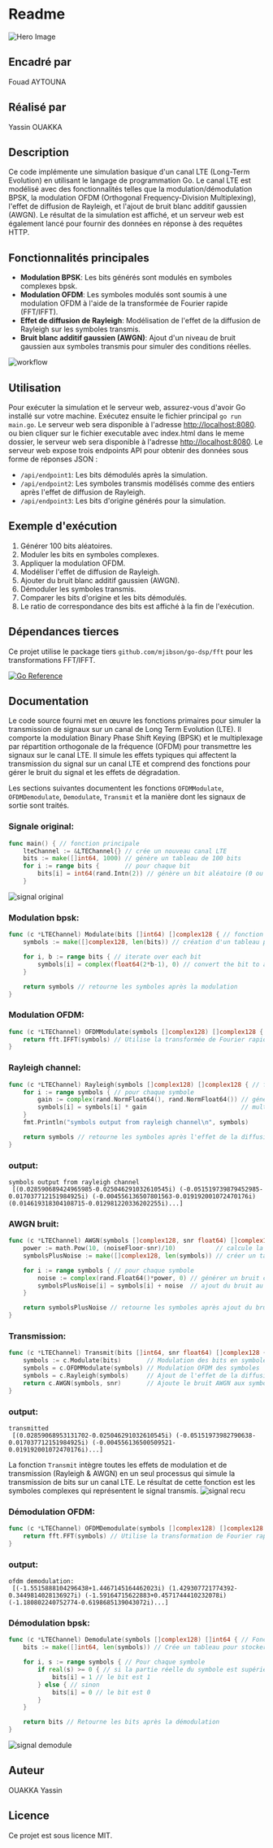 # Readme
![Hero Image](ensate.png) <!-- hero image -->

## Encadré par
Fouad AYTOUNA

## Réalisé par
Yassin OUAKKA

## Description
Ce code implémente une simulation basique d'un canal LTE (Long-Term Evolution) en utilisant le langage de programmation Go. Le canal LTE est modélisé avec des fonctionnalités telles que la modulation/démodulation BPSK, la modulation OFDM (Orthogonal Frequency-Division Multiplexing), l'effet de diffusion de Rayleigh, et l'ajout de bruit blanc additif gaussien (AWGN). Le résultat de la simulation est affiché, et un serveur web est également lancé pour fournir des données en réponse à des requêtes HTTP.

## Fonctionnalités principales
- **Modulation BPSK**: Les bits générés sont modulés en symboles complexes bpsk.
- **Modulation OFDM**: Les symboles modulés sont soumis à une modulation OFDM à l'aide de la transformée de Fourier rapide (FFT/IFFT).
- **Effet de diffusion de Rayleigh**: Modélisation de l'effet de la diffusion de Rayleigh sur les symboles transmis.
- **Bruit blanc additif gaussien (AWGN)**: Ajout d'un niveau de bruit gaussien aux symboles transmis pour simuler des conditions réelles.

![workflow](https://github.com/yassinouk/chaine_comm_num//actions/workflows/go.yml/badge.svg)
## Utilisation
Pour exécuter la simulation et le serveur web, assurez-vous d'avoir Go installé sur votre machine. Exécutez ensuite le fichier principal `go run main.go`. Le serveur web sera disponible à l'adresse [http://localhost:8080](http://localhost:8080).
ou bien cliquer sur le fichier executable avec index.html dans le meme dossier, le serveur web sera disponible à l'adresse [http://localhost:8080](http://localhost:8080).
Le serveur web expose trois endpoints API pour obtenir des données sous forme de réponses JSON :
- `/api/endpoint1`: Les bits démodulés après la simulation.
- `/api/endpoint2`: Les symboles transmis modélisés comme des entiers après l'effet de diffusion de Rayleigh.
- `/api/endpoint3`: Les bits d'origine générés pour la simulation.

## Exemple d'exécution
1. Générer 100 bits aléatoires.
2. Moduler les bits en symboles complexes.
3. Appliquer la modulation OFDM.
4. Modéliser l'effet de diffusion de Rayleigh.
5. Ajouter du bruit blanc additif gaussien (AWGN).
6. Démoduler les symboles transmis.
7. Comparer les bits d'origine et les bits démodulés.
8. Le ratio de correspondance des bits est affiché à la fin de l'exécution.

## Dépendances tierces
Ce projet utilise le package tiers `github.com/mjibson/go-dsp/fft` pour les transformations FFT/IFFT.

[![Go Reference](https://pkg.go.dev/badge/github.com/mjibson/go-dsp/fft.svg)](https://pkg.go.dev/github.com/mjibson/go-dsp/fft)

## Documentation
Le code source fourni met en œuvre les fonctions primaires pour simuler la transmission de signaux sur un canal de Long Term Evolution (LTE). Il comporte la modulation Binary Phase Shift Keying (BPSK) et le multiplexage par répartition orthogonale de la fréquence (OFDM) pour transmettre les signaux sur le canal LTE. Il simule les effets typiques qui affectent la transmission du signal sur un canal LTE et comprend des fonctions pour gérer le bruit du signal et les effets de dégradation.

Les sections suivantes documentent les fonctions `OFDMModulate`, `OFDMDemodulate`, `Demodulate`, `Transmit` et la manière dont les signaux de sortie sont traités.


### Signale original:
```go
func main() { // fonction principale
	lteChannel := &LTEChannel{} // crée un nouveau canal LTE
	bits := make([]int64, 1000) // génère un tableau de 100 bits
	for i := range bits {       // pour chaque bit
		bits[i] = int64(rand.Intn(2)) // génère un bit aléatoire (0 ou 1)
	}
```

![signal original](signaloriginal.png) <!-- signal original image -->

### Modulation bpsk:
```go
func (c *LTEChannel) Modulate(bits []int64) []complex128 { // fonction pour moduler les bits dans les symboles complexes. Chaque bit est converti en symbole complexe
	symbols := make([]complex128, len(bits)) // création d'un tableau pour stocker les symboles

	for i, b := range bits { // iterate over each bit
		symbols[i] = complex(float64(2*b-1), 0) // convert the bit to a complex symbol
	}

	return symbols // retourne les symboles après la modulation
}
```

### Modulation OFDM:
```go
func (c *LTEChannel) OFDMModulate(symbols []complex128) []complex128 { // Fonction pour effectuer la modulation OFDM sur les symboles
	return fft.IFFT(symbols) // Utilise la transformée de Fourier rapide inverse (IFFT) pour obtenir les symboles modulés en OFDM.
}
```

### Rayleigh channel:
```go
func (c *LTEChannel) Rayleigh(symbols []complex128) []complex128 { // fonction pour modéliser l'effet de la diffusion de Rayleigh sur les symboles
	for i := range symbols { // pour chaque symbole
		gain := complex(rand.NormFloat64(), rand.NormFloat64()) // génération d'un gain complexe aléatoire suivant une distribution normale
		symbols[i] = symbols[i] * gain                          // multiplication du symbole par le gain pour modéliser l'effet de la diffusion de Rayleigh
	}
	fmt.Println("symbols output from rayleigh channel\n", symbols)

	return symbols // retourne les symboles après l'effet de la diffusion de Rayleigh
}
```
### output:
```console
symbols output from rayleigh channel
 [(0.028590689424965985-0.025046291032610545i) (-0.051519739879452985-0.017037712151984925i) (-0.004556136507801563-0.019192001072470176i) (0.014619318304108715-0.012981220336202255i)...]
```

### AWGN bruit:
```go
func (c *LTEChannel) AWGN(symbols []complex128, snr float64) []complex128 { // fonction pour ajouter un bruit blanc additif gaussien (AWGN) aux symboles
	power := math.Pow(10, (noiseFloor-snr)/10)           // calcule la puissance du bruit
	symbolsPlusNoise := make([]complex128, len(symbols)) // créer un tableau pour stocker les symboles plus le bruit

	for i := range symbols { // pour chaque symbole
		noise := complex(rand.Float64()*power, 0) // générer un bruit complexe aléatoire proportionnel à la puissance du bruit
		symbolsPlusNoise[i] = symbols[i] + noise  // ajout du bruit au symbole
	}

	return symbolsPlusNoise // retourne les symboles après ajout du bruit AWGN
}
```

### Transmission:
```go
func (c *LTEChannel) Transmit(bits []int64, snr float64) []complex128 { // Fonction pour transmettre des bits sur le canal LTE
	symbols := c.Modulate(bits)       // Modulation des bits en symboles
	symbols = c.OFDMModulate(symbols) // Modulation OFDM des symboles
	symbols = c.Rayleigh(symbols)     // Ajout de l'effet de la diffusion de Rayleigh aux symboles
	return c.AWGN(symbols, snr)       // Ajoute le bruit AWGN aux symboles et retourne les symboles transmis
}
```
### output:
```console
transmitted
 [(0.02859068953131702-0.025046291032610545i) (-0.05151973982790638-0.017037712151984925i) (-0.004556136500509521-0.019192001072470176i)...]
```
La fonction `Transmit` intègre toutes les effets de modulation et de transmission (Rayleigh & AWGN) en un seul processus qui simule la transmission de bits sur un canal LTE. Le résultat de cette fonction est les symboles complexes qui représentent le signal transmis.
![signal recu](signalrecu.png) <!-- signal recu image -->

### Démodulation OFDM:
```go
func (c *LTEChannel) OFDMDemodulate(symbols []complex128) []complex128 { // Fonction pour effectuer la démodulation OFDM sur les symboles
	return fft.FFT(symbols) // Utilise la transformation de Fourier rapide (FFT) pour obtenir les symboles démodulés en OFDM.
}
```
### output:
```console
ofdm demodulation:
 [(-1.5515888104296438+1.4467145164462023i) (1.429307721774392-0.3449814028136927i) (-1.59164715622883+0.4571744410232078i) (-1.180802240752774-0.6198685139043072i)...]
```

### Démodulation bpsk:
```go
func (c *LTEChannel) Demodulate(symbols []complex128) []int64 { // Fonction pour démoduler les symboles en bits
	bits := make([]int64, len(symbols)) // Crée un tableau pour stocker les bits

	for i, s := range symbols { // Pour chaque symbole
		if real(s) >= 0 { // si la partie réelle du symbole est supérieure ou égale à zéro
			bits[i] = 1 // le bit est 1
		} else { // sinon
			bits[i] = 0 // le bit est 0
		}
	}

	return bits // Retourne les bits après la démodulation
}
```
![signal demodule](signaldemodule.png) <!-- hero image -->

## Auteur
OUAKKA Yassin

## Licence
Ce projet est sous licence MIT.

